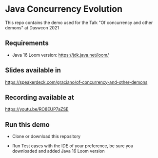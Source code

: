 # Java Concurrency Evolution

This repo contains the demo used for the Talk "Of concurrency and other demons" at Daswcon 2021

## Requirements

* Java 16 Loom version: https://jdk.java.net/loom/

## Slides available in

https://speakerdeck.com/graciano/of-concurrency-and-other-demons

## Recording available at

https://youtu.be/RO8EUP7aZSE


## Run this demo

* Clone or download this repository
  
* Run Test cases with the IDE of your preference, be sure you downloaded and added Java 16 Loom version
